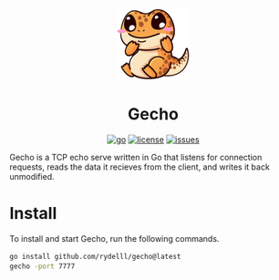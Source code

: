 <div align="center">
    <a href="https://github.com/rydelll/gecho">
        <picture>
            <img alt="gecko" src="docs/image/gecko.png" height="128">
        </picture>
    </a>
    <h1>Gecho</h1>

<a href="https://go.dev/doc/devel/release"><img alt="go" src="https://img.shields.io/github/go-mod/go-version/rydelll/gecho"></a>
<a href="https://github.com/rydelll/gecho/blob/main/LICENSE"><img alt="license" src="https://img.shields.io/github/license/rydelll/gecho"></a>
<a href="https://github.com/rydelll/gecho/issues"><img alt="issues" src="https://img.shields.io/github/issues/rydelll/gecho.svg"></a>
</div>

Gecho is a TCP echo serve written in Go that listens for connection requests, reads the data it recieves from the client, and writes it back unmodified.

# Install

To install and start Gecho, run the following commands.

```bash
go install github.com/rydelll/gecho@latest
gecho -port 7777
```
